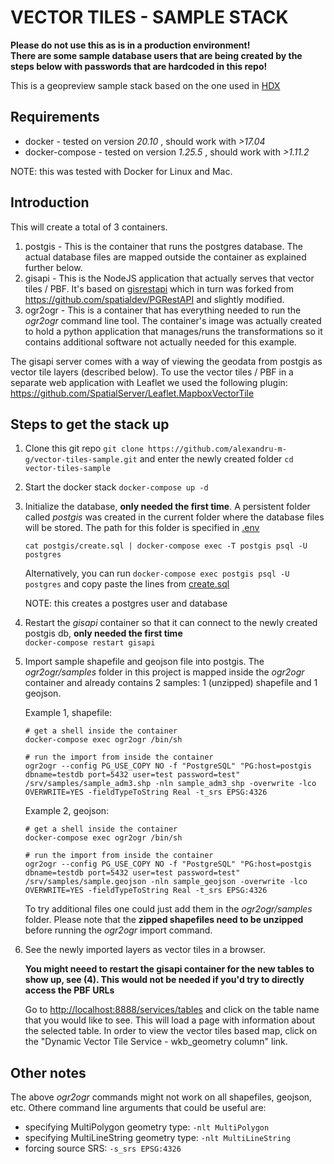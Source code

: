 # VECTOR TILES - SAMPLE STACK

**Please do not use this as is in a production environment!  
There are some sample database users that are being created by the steps below 
with passwords that are hardcoded in this repo!**

This is a geopreview sample stack based on the one used in [HDX](https://data.humdata.org/)

## Requirements
* docker - tested on version *20.10* , should work with *>17.04*
* docker-compose - tested on version *1.25.5* , should work with *>1.11.2*

NOTE: this was tested with Docker for Linux and Mac.

## Introduction 
This will create a total of 3 containers.

1. postgis - This is the container that runs the postgres database. The actual database files are mapped outside the container as explained further below.
1. gisapi - This is the NodeJS application that actually serves that vector tiles / PBF. It's based on [gisrestapi](https://github.com/OCHA-DAP/gisrestapi) which in turn was forked from https://github.com/spatialdev/PGRestAPI and slightly modified.
1. ogr2ogr - This is a container that has everything needed to run the *ogr2ogr* command line tool. The container's image was actually created to hold a python application that manages/runs the transformations so it contains additional software not actually needed for this example.

The gisapi server comes with a way of viewing the geodata from postgis as vector tile layers (described below). 
To use the vector tiles / PBF in a separate web application with Leaflet we used the following plugin: https://github.com/SpatialServer/Leaflet.MapboxVectorTile

## Steps to get the stack up

1. Clone this git repo
  `git clone https://github.com/alexandru-m-g/vector-tiles-sample.git` 
  and enter the newly created folder `cd vector-tiles-sample`
  
1. Start the docker stack 
   `docker-compose up -d`
   
1. Initialize the database, **only needed the first time**. A persistent folder called *postgis*
   was created in the current folder where the database files will be stored. 
   The path for this folder is specified in [.env](.env)
   
   `cat postgis/create.sql | docker-compose exec -T postgis psql -U postgres`
   
   Alternatively, you can run
   `docker-compose exec postgis psql -U postgres` and copy paste the lines from [create.sql](postgis/create.sql)
   
   NOTE: this creates a postgres user and database 
   
1.  Restart the *gisapi* container so that it can connect to the newly created postgis db, **only needed the first time**  
    `docker-compose restart gisapi`
   
1.  Import sample shapefile and geojson file into postgis. The *ogr2ogr/samples* folder in this
    project is mapped inside the *ogr2ogr* container and already contains 2 samples: 1 (unzipped) shapefile and 1 geojson. 
    
    Example 1, shapefile:
    ```
    # get a shell inside the container
    docker-compose exec ogr2ogr /bin/sh
    
    # run the import from inside the container
    ogr2ogr --config PG_USE_COPY NO -f "PostgreSQL" "PG:host=postgis dbname=testdb port=5432 user=test password=test" /srv/samples/sample_adm3.shp -nln sample_adm3_shp -overwrite -lco OVERWRITE=YES -fieldTypeToString Real -t_srs EPSG:4326
    ```
    
    Example 2, geojson:
    ```
    # get a shell inside the container
    docker-compose exec ogr2ogr /bin/sh
    
    # run the import from inside the container
    ogr2ogr --config PG_USE_COPY NO -f "PostgreSQL" "PG:host=postgis dbname=testdb port=5432 user=test password=test" /srv/samples/sample.geojson -nln sample_geojson -overwrite -lco OVERWRITE=YES -fieldTypeToString Real -t_srs EPSG:4326
    ```
    
    To try additional files one could just add them in the *ogr2ogr/samples* folder. 
    Please note that the **zipped shapefiles need to be unzipped** before running the 
    *ogr2ogr* import command.
    
 1. See the newly imported layers as vector tiles in a browser. 
 
    **You might neeed to restart the gisapi container for the new tables to show up, see (4). This would not be needed if you'd try to directly access the PBF URLs**
    
    Go to [http://localhost:8888/services/tables](http://localhost:8888/services/tables) and click on the table name 
    that you would like to see. This will load a page with information about the selected table. In order to view the 
    vector tiles based map, click on the "Dynamic Vector Tile Service - wkb_geometry column" link.
 
 
## Other notes
 
The above *ogr2ogr* commands might not work on all shapefiles, geojson, etc. Othere command line arguments that could 
be useful are:
*   specifying MultiPolygon geometry type: `-nlt MultiPolygon`
*   specifying MultiLineString geometry type: `-nlt MultiLineString`
*   forcing source SRS: `-s_srs EPSG:4326`
    
